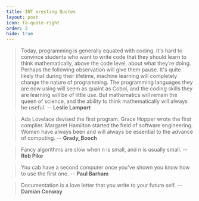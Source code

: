 ```yaml
---
title: INT eresting Quotes
layout: post
icon: fa-quote-right
order: 3
hide: true
---
```



> Today, programming is generally equated with coding. It's hard to convince students who want to write code that they should learn to think mathematically, above the code level, about what they’re doing. Perhaps the following observation will give them pause. It's quite likely that during their lifetime, machine learning will completely change the nature of programming. The programming languages they are now using will seem as quaint as Cobol, and the coding skills they are learning will be of little use. But mathematics will remain the queen of science, and the ability to think mathematically will always be useful.
-- **Leslie Lamport**

> Ada Lovelace devised the first program. Grace Hopper wrote the first complier. Margaret Hamilton started the field of software engineering. Women have always been and will always be essential to the advance of computing.
-- **Grady_Booch**

> Fancy algorithms are slow when n is small, and n is usually small. 
-- **Rob Pike**

> You cab have a second computer once you've shown you know how to use the first one. 
-- **Paul Barham**

> Documentation is a love letter that you write to your future self.
-- **Damian Conway**